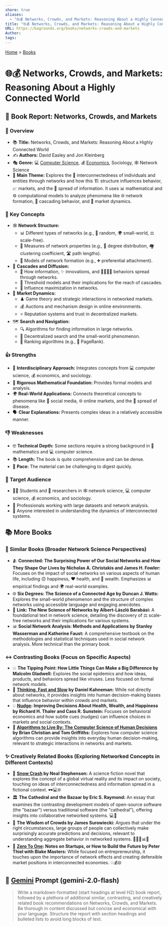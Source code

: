 ```yaml
---
share: true
aliases:
  - "🌐💰 Networks, Crowds, and Markets: Reasoning About a Highly Connected World"
title: "🌐💰 Networks, Crowds, and Markets: Reasoning About a Highly Connected World"
URL: https://bagrounds.org/books/networks-crowds-and-markets
Author: 
tags: 
---
```

[Home](../index.md) > [Books](./index.md)  
# 🌐💰 Networks, Crowds, and Markets: Reasoning About a Highly Connected World  
## 📖 Book Report: Networks, Crowds, and Markets  
### 🔎 Overview  
  
* 📚 **Title:** Networks, Crowds, and Markets: Reasoning About a Highly Connected World  
* ✍️ **Authors:** David Easley and Jon Kleinberg  
* 🎭 **Genre:** 💻 [Computer Science](../topics/computer-science.md), 💰 [Economics](../topics/economics.md), Sociology, 🕸️ Network Science  
* 🎯 **Main Theme:** Explores the 🔗 interconnectedness of individuals and entities through networks and how this 🏗️ structure influences behavior, 📈 markets, and the 📢 spread of information. It uses 📊 mathematical and ⚙️ computational models to analyze phenomena like 🌐 network formation, 🌊 cascading behavior, and 🛒 market dynamics.  
  
### 🔑 Key Concepts  
  
* 🕸️ **Network Structure:**  
    * 📊 Different types of networks (e.g., 🎲 random, 🌍 small-world, ⚖️ scale-free).  
    * 📏 Measures of network properties (e.g., 🔢 degree distribution, 🏘️ clustering coefficient, 🛣️ path lengths).  
    * 🧬 Models of network formation (e.g., ➕ preferential attachment).  
* 🌊 **Cascades and Diffusion:**  
    * 📢 How information, ✨ innovations, and 🚶‍♀️🚶‍♂️ behaviors spread through networks.  
    * 🚦 Threshold models and their implications for the reach of cascades.  
    * 📢 Influence maximization in networks.  
* 🛒 **Market Dynamics:**  
    * ♟️ Game theory and strategic interactions in networked markets.  
    * 💰 Auctions and mechanism design in online environments.  
    * ⭐ Reputation systems and trust in decentralized markets.  
* 🗺️ **Search and Navigation:**  
    * 🔍 Algorithms for finding information in large networks.  
    * 🧭 Decentralized search and the small-world phenomenon.  
    * 🥇 Ranking algorithms (e.g., 📄 PageRank).  
  
### 👍 Strengths  
  
* 🤝 **Interdisciplinary Approach:** Integrates concepts from 💻 computer science, 💰 economics, and sociology.  
* 📐 **Rigorous Mathematical Foundation:** Provides formal models and analysis.  
* 🌍 **Real-World Applications:** Connects theoretical concepts to phenomena like 📱 social media, 🌐 online markets, and the 🦠 spread of disease.  
* 🗣️ **Clear Explanations:** Presents complex ideas in a relatively accessible manner.  
  
### 👎 Weaknesses  
  
* 🤓 **Technical Depth:** Some sections require a strong background in 🔢 mathematics and 💻 computer science.  
* 📚 **Length:** The book is quite comprehensive and can be dense.  
* 🐌 **Pace:** The material can be challenging to digest quickly.  
  
### 🎯 Target Audience  
  
* 🧑‍🎓 Students and 🔬 researchers in 🕸️ network science, 💻 computer science, 💰 economics, and sociology.  
* 💼 Professionals working with large datasets and network analysis.  
* 🤔 Anyone interested in understanding the dynamics of interconnected systems.  
  
## 📚 More Books  
### 🔗 Similar Books (Broader Network Science Perspectives)  
  
* 🫂 **Connected: The Surprising Power of Our Social Networks and How They Shape Our Lives by Nicholas A. Christakis and James H. Fowler:** Focuses on the impact of social networks on various aspects of human life, including 😊 happiness, ❤️ health, and 💸 wealth. Emphasizes 📊 empirical findings and 🌍 real-world examples.  
* 🌐 **Six Degrees: The Science of a Connected Age by Duncan J. Watts:** Explores the small-world phenomenon and the structure of complex networks using accessible language and engaging anecdotes.  
* 🔗 **Link: The New Science of Networks by Albert-László Barabási:** A foundational text in network science, detailing the discovery of ⚖️ scale-free networks and their implications for various systems.  
* 📊 **Social Network Analysis: Methods and Applications by Stanley Wasserman and Katherine Faust:** A comprehensive textbook on the methodologies and statistical techniques used in social network analysis. More technical than the primary book.  
  
### ↔️ Contrasting Books (Focus on Specific Aspects)  
  
* 💥 **The Tipping Point: How Little Things Can Make a Big Difference by Malcolm Gladwell:** Explores the social epidemics and how ideas, products, and behaviors spread like viruses. Less focused on formal network models.  
* 🤔 **[Thinking, Fast and Slow](./thinking-fast-and-slow.md) by Daniel Kahneman:** While not directly about networks, it provides insights into human decision-making biases that influence behavior within crowds and markets.  
* 💡 **[Nudge](./nudge.md): Improving Decisions About Health, Wealth, and Happiness by Richard H. Thaler and Cass R. Sunstein:** Focuses on behavioral economics and how subtle cues (nudges) can influence choices in markets and social contexts.  
* 🤖 **[Algorithms to Live By: The Computer Science of Human Decisions](./algorithms-to-live-by.md) by Brian Christian and Tom Griffiths:** Explores how computer science algorithms can provide insights into everyday human decision-making, relevant to strategic interactions in networks and markets.  
  
### ✨ Creatively Related Books (Exploring Networked Concepts in Different Contexts)  
  
* 🌌 **[Snow Crash](./snow-crash.md) by Neal Stephenson:** A science fiction novel that explores the concept of a global virtual reality and its impact on society, touching on ideas of interconnectedness and information spread in a fictional context. 🕶️💻🌐  
* 🏛️ **The Cathedral and the Bazaar by Eric S. Raymond:** An essay that examines the contrasting development models of open-source software (the "bazaar") versus traditional software (the "cathedral"), offering insights into collaborative networked systems. 💻🤝  
* 🧠 **The Wisdom of Crowds by James Surowiecki:** Argues that under the right circumstances, large groups of people can collectively make surprisingly accurate predictions and decisions, relevant to understanding aggregate behavior in networked systems. 🧑‍🤝‍🧑📊🎯  
* 🚀 **[Zero To One](./zero-to-one.md): Notes on Startups, or How to Build the Future by Peter Thiel with Blake Masters:** While focused on entrepreneurship, it touches upon the importance of network effects and creating defensible market positions in interconnected economies. 💡💰🌐  
  
## 💬 [Gemini](../software/gemini.md) Prompt (gemini-2.0-flash)  
> Write a markdown-formatted (start headings at level H2) book report, followed by a plethora of additional similar, contrasting, and creatively related book recommendations on Networks, Crowds, and Markets. Be thorough in content discussed but concise and economical with your language. Structure the report with section headings and bulleted lists to avoid long blocks of text.